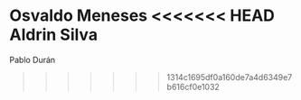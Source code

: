 
Osvaldo Meneses
<<<<<<< HEAD
Aldrin Silva
=======
Pablo Durán
>>>>>>> 1314c1695df0a160de7a4d6349e7b616cf0e1032
